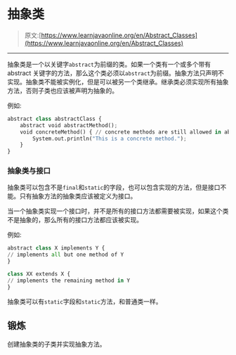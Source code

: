 # 抽象类

> 原文:[https://www.learnjavaonline.org/en/Abstract_Classes](https://www.learnjavaonline.org/en/Abstract_Classes)

* * *

抽象类是一个以关键字`abstract`为前缀的类。如果一个类有一个或多个带有 abstract 关键字的方法，那么这个类必须以`abstract`为前缀。抽象方法只声明不实现。抽象类不能被实例化，但是可以被另一个类继承。继承类必须实现所有抽象方法，否则子类也应该被声明为抽象的。

例如:

```py
abstract class abstractClass { 
    abstract void abstractMethod(); 
    void concreteMethod() { // concrete methods are still allowed in abstract classes 
        System.out.println("This is a concrete method."); 
    } 
} 
```

### 抽象类与接口

抽象类可以包含不是`final`和`static`的字段，也可以包含实现的方法，但是接口不能。只有抽象方法的抽象类应该被定义为接口。

当一个抽象类实现一个接口时，并不是所有的接口方法都需要被实现，如果这个类不是抽象的，那么所有的接口方法都应该被实现。

例如:

```py
abstract class X implements Y {
// implements all but one method of Y
}

class XX extends X {
// implements the remaining method in Y
} 
```

抽象类可以有`static`字段和`static`方法，和普通类一样。

## 锻炼

创建抽象类的子类并实现抽象方法。
